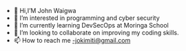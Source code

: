 
- 👋 Hi,I’M John Waigwa
- 👀 I’m interested in programming and cyber security
- 🌱 I’m currently learning DevSecOps at Moringa School
- 💞️ I’m looking to collaborate on improving my coding skills.
- 📫 How to reach me -jokimiti@gmail.com

<!---
Kimiti-Github/Kimiti-Github is a ✨ special ✨ repository because its `README.md` (this file) appears on your GitHub profile.
You can click the Preview link to take a look at your changes.
--->
